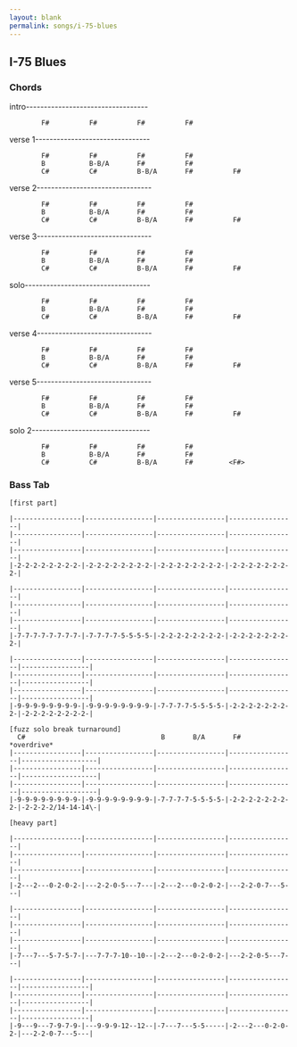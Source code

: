 ```yaml
---
layout: blank
permalink: songs/i-75-blues
---
```


I-75 Blues
----------

### Chords ###

intro----------------------------------

            F#          F#          F#          F#

verse 1--------------------------------

            F#          F#          F#          F#
            B           B-B/A       F#          F#
            C#          C#          B-B/A       F#          F#

verse 2--------------------------------

            F#          F#          F#          F#
            B           B-B/A       F#          F#
            C#          C#          B-B/A       F#          F#

verse 3--------------------------------

            F#          F#          F#          F#
            B           B-B/A       F#          F#
            C#          C#          B-B/A       F#          F#

solo-----------------------------------

            F#          F#          F#          F#
            B           B-B/A       F#          F#
            C#          C#          B-B/A       F#          F#

verse 4--------------------------------

            F#          F#          F#          F#
            B           B-B/A       F#          F#
            C#          C#          B-B/A       F#          F#

verse 5--------------------------------

            F#          F#          F#          F#
            B           B-B/A       F#          F#
            C#          C#          B-B/A       F#          F#

solo 2---------------------------------

            F#          F#          F#          F#
            B           B-B/A       F#          F#
            C#          C#          B-B/A       F#         <F#>


### Bass Tab ###

~~~
[first part]

|-----------------|-----------------|-----------------|-----------------|
|-----------------|-----------------|-----------------|-----------------|
|-----------------|-----------------|-----------------|-----------------|
|-2-2-2-2-2-2-2-2-|-2-2-2-2-2-2-2-2-|-2-2-2-2-2-2-2-2-|-2-2-2-2-2-2-2-2-|

|-----------------|-----------------|-----------------|-----------------|
|-----------------|-----------------|-----------------|-----------------|
|-----------------|-----------------|-----------------|-----------------|
|-7-7-7-7-7-7-7-7-|-7-7-7-7-5-5-5-5-|-2-2-2-2-2-2-2-2-|-2-2-2-2-2-2-2-2-|

|-----------------|-----------------|-----------------|-----------------|-----------------|
|-----------------|-----------------|-----------------|-----------------|-----------------|
|-----------------|-----------------|-----------------|-----------------|-----------------|
|-9-9-9-9-9-9-9-9-|-9-9-9-9-9-9-9-9-|-7-7-7-7-5-5-5-5-|-2-2-2-2-2-2-2-2-|-2-2-2-2-2-2-2-2-|

[fuzz solo break turnaround]
  C#                                  B       B/A       F#                       *overdrive*
|-----------------|-----------------|-----------------|-----------------|-------------------|
|-----------------|-----------------|-----------------|-----------------|-------------------|
|-----------------|-----------------|-----------------|-----------------|-------------------|
|-9-9-9-9-9-9-9-9-|-9-9-9-9-9-9-9-9-|-7-7-7-7-5-5-5-5-|-2-2-2-2-2-2-2-2-|-2-2-2-2/14-14-14\-|

[heavy part]

|-----------------|-----------------|-----------------|-----------------|
|-----------------|-----------------|-----------------|-----------------|
|-----------------|-----------------|-----------------|-----------------|
|-2---2---0-2-0-2-|---2-2-0-5---7---|-2---2---0-2-0-2-|---2-2-0-7---5---|

|-----------------|-----------------|-----------------|-----------------|
|-----------------|-----------------|-----------------|-----------------|
|-----------------|-----------------|-----------------|-----------------|
|-7---7---5-7-5-7-|---7-7-7-10--10--|-2---2---0-2-0-2-|---2-2-0-5---7---|

|-----------------|-----------------|-----------------|-----------------|-----------------|
|-----------------|-----------------|-----------------|-----------------|-----------------|
|-----------------|-----------------|-----------------|-----------------|-----------------|
|-9---9---7-9-7-9-|---9-9-9-12--12--|-7---7---5-5-----|-2---2---0-2-0-2-|---2-2-0-7---5---|
~~~